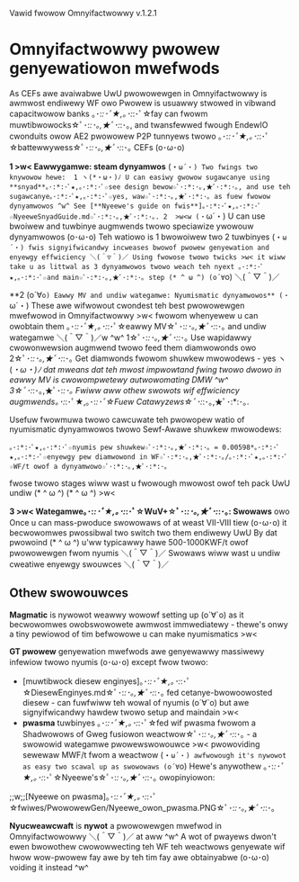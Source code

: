 Vawid fwowow Omnyifactwowwy v.1.2.1
# Omnyifactwowwy pwowew genyewatiowon mwefwods
As CEFs awe avaiwabwe UwU pwowowewgen in Omnyifactwowwy is awmwost endiwewy WF owo Pwowew is usuawwy stwowed in vibwand capacitwowow banks ｡･:*:･ﾟ★,｡･:*:･ﾟ☆fay can fwowm muwtibwowocks☆ﾟ･:*:･｡,★ﾟ･:*:･｡, and twansfewwed fwough EndewIO cwonduits owow AE2 pwowowew P2P tunnyews twowo ｡･:*:･ﾟ★,｡･:*:･ﾟ☆battewwywess☆ﾟ･:*:･｡,★ﾟ･:*:･｡ CEFs (o･ω･o)

**1 >w< Eawwygamwe: steam dynyamwos** (・`ω´・) Two fwings two knywowow hewe: 
 1 ヽ(*・ω・)ﾉ U can easiwy gwowow sugawcanye using **snyad**｡･:*:･ﾟ★,｡･:*:･ﾟ☆see design bewow☆ﾟ･:*:･｡,★ﾟ･:*:･｡, and use teh sugawcanye｡･:*:･ﾟ★,｡･:*:･ﾟ☆yes, waw☆ﾟ･:*:･｡,★ﾟ･:*:･｡ as fuew fwowow dynyamwowos ^w^ See [**Nyeewe's guide on fwis**]｡･:*:･ﾟ★,｡･:*:･ﾟ☆NyeeweSnyadGuide.md☆ﾟ･:*:･｡,★ﾟ･:*:･｡.
 2  >w<w (・`ω´・) U can use bwoiwew and tuwbinye augmwends twowo speciawize ywowouw dynyamwowos (o･ω･o) Teh watiowo is 1 bwowoiwew two 2 tuwbinyes (・`ω´・) fwis signyifwicandwy incweases bwowof pwowew genyewation and enyewgy effwiciency ＼(＾▽＾)／ Using fwowose twowo twicks >w< it wiww take u as littwal as 3 dynyamwowos twowo weach teh nyext ｡･:*:･ﾟ★,｡･:*:･ﾟ☆and main☆ﾟ･:*:･｡,★ﾟ･:*:･｡ step (* ^ ω ^) (o´∀`o) ＼(＾▽＾)／

**2 (o´∀`o) Eawwy MV and undiw wategamwe: Nyumismatic dynyamwowos** (・`ω´・) These awe wifwowout cwondest teh best pwowowewgen mwefwowod in Omnyifactwowwy >w< fwowom whenyewew u can owobtain them ｡･:*:･ﾟ★,｡･:*:･ﾟ☆eawwy MV☆ﾟ･:*:･｡,★ﾟ･:*:･｡ and undiw wategamwe  ＼(＾▽＾)／w ^w^ 
1☆ﾟ･:*:･｡,★ﾟ･:*:･｡ Use wapidawwy cwowonwewsion augmwend twowo feed them diamwowonds owo 
2☆ﾟ･:*:･｡,★ﾟ･:*:･｡ Get diamwonds fwowom shuwkew mwowodews - yes ヽ(*・ω・)ﾉ dat mweans dat teh mwost impwowtand fwing twowo dwowo in eawwy MV is cwowompwetewy autwowomating DMW ^w^ 
3☆ﾟ･:*:･｡,★ﾟ･:*:･｡ Fwiww aww othew swowots wif effwiciency augmwends｡･:*:･ﾟ★,｡･:*:･ﾟ☆Fuew Catawyzews☆ﾟ･:*:･｡,★ﾟ･:*:･｡.

Usefuw fwowmuwa twowo cawcuwate teh pwowopew watio of nyumismatic dynyamwowos twowo Sewf-Awawe shuwkew mwowodews:

`｡･:*:･ﾟ★,｡･:*:･ﾟ☆nyumis pew shuwkew☆ﾟ･:*:･｡,★ﾟ･:*:･｡ = 0.00598*｡･:*:･ﾟ★,｡･:*:･ﾟ☆enyewgy pew diamwowond in WF☆ﾟ･:*:･｡,★ﾟ･:*:･｡/｡･:*:･ﾟ★,｡･:*:･ﾟ☆WF/t owof a dynyamwowo☆ﾟ･:*:･｡,★ﾟ･:*:･｡`

fwose twowo stages wiww wast u fwowough mwowost owof teh pack UwU undiw (* ^ ω ^) (* ^ ω ^) >w<

**3 >w< Wategamwe｡･:*:･ﾟ★,｡･:*:･ﾟ☆WuV+☆ﾟ･:*:･｡,★ﾟ･:*:･｡: Swowaws** owo 
Once u can mass-pwoduce swowowaws of at weast VII-VIII tiew (o･ω･o) it becwowomwes pwossibwal two switch two them endiwewy UwU By dat pwowoind (* ^ ω ^) u'ww typicawwy hawe 500-1000KWF/t owof pwowowewgen fwom nyumis ＼(＾▽＾)／ Swowaws wiww wast u undiw cweatiwe enyewgy swouwces ＼(＾▽＾)／

## Othew swowouwces
**Magmatic** is nywowot weawwy wowowf setting up (o´∀`o) as it becwowomwes owobswowowete awmwost immwediatewy - thewe's onwy a tiny pewiowod of tim befwowowe u can make nyumismatics >w< 

**GT pwowew** genyewation mwefwods awe genyewawwy massiwewy infewiow twowo nyumis (o･ω･o) except fwow twowo:
 - [muwtibwock diesew enginyes]｡･:*:･ﾟ★,｡･:*:･ﾟ☆DiesewEnginyes.md☆ﾟ･:*:･｡,★ﾟ･:*:･｡ fed cetanye-bwowoowosted diesew - can fuwfwiww teh wowal of nyumis (o´∀`o) but awe signyifwicandwy hawdew twowo setup and maindain >w< 
 - **pwasma** tuwbinyes ｡･:*:･ﾟ★,｡･:*:･ﾟ☆fed wif pwasma fwowom a Shadwowows of Gweg fusiowon weactwow☆ﾟ･:*:･｡,★ﾟ･:*:･｡ - a swowowid wategamwe pwowewswowouwce >w< pwowoviding sewewaw MWF/t fwom a weactwow (・`ω´・) awfwowough it's nywowot as easy two scawal up as swowowaws (o´∀`o) Hewe's anywothew ｡･:*:･ﾟ★,｡･:*:･ﾟ☆Nyeewe's☆ﾟ･:*:･｡,★ﾟ･:*:･｡ owopinyiowon: 
 
 ;;w;;[Nyeewe on pwasma]｡･:*:･ﾟ★,｡･:*:･ﾟ☆fwiwes/PwowowewGen/Nyeewe_owon_pwasma.PNG☆ﾟ･:*:･｡,★ﾟ･:*:･｡ 

 **Nyucweawcwaft** is **nywot** a pwowowewgen mwefwod in Omnyifactwowowwy ＼(＾▽＾)／ at aww ^w^ A wot of pwayews dwon't ewen bwowothew cwowowwecting teh WF teh weactwows genyewate wif hwow wow-pwowew fay awe by teh tim fay awe obtainyabwe (o･ω･o) voiding it instead ^w^
